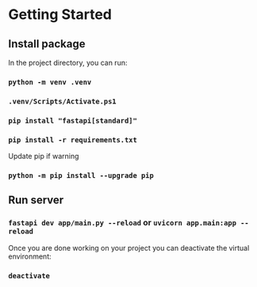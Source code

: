 # Getting Started

## Install package

In the project directory, you can run:

### `python -m venv .venv`

### `.venv/Scripts/Activate.ps1`

### `pip install "fastapi[standard]"`

### `pip install -r requirements.txt`

Update pip if warning

### `python -m pip install --upgrade pip`

## Run server

### `fastapi dev app/main.py --reload` or `uvicorn app.main:app --reload`

Once you are done working on your project you can deactivate the virtual environment:

### `deactivate`
